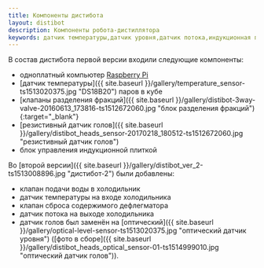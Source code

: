 ```yaml
---
title: Компоненты дистибота
layout: distibot
description: Компоненты робота-дистиллятора
keywords: датчик температуры,датчик уровня,датчик потока,индукционная плитка,Raspberry Pi
---
```

В состав дистибота первой версии входили следующие компоненты:
* одноплатный компьютер [Raspberry Pi](https://ru.wikipedia.org/wiki/Raspberry_Pi "Raspberry Pi")
* [датчик температуры]({{ site.baseurl }}/gallery/temperature_sensor-ts1513020375.jpg "DS18B20") паров в кубе
* [клапаны разделения фракций]({{ site.baseurl }}/gallery/distibot-3way-valve-20160613_173816-ts1512672060.jpg "блок разделения фракций"){:target="_blank"}
* [резистивный датчик голов]({{ site.baseurl }}/gallery/distibot_heads_sensor-20170218_180512-ts1512672060.jpg "резистивный датчик голов")
* блок управления индукционной плиткой

Во [второй версии]({{ site.baseurl }}/gallery/distibot_ver_2-ts1513008896.jpg "дистибот-2") были добавлены:

* клапан подачи воды в холодильник
* датчик температуры на входе холодильника
* клапан сброса содержимого дефлегматора
* датчик потока на выходе холодильника
* датчик голов был заменён на [оптический]({{ site.baseurl }}/gallery/optical-level-sensor-ts1513020375.jpg "оптический датчик уровня") ([фото в сборе]({{ site.baseurl }}/gallery/distibot_heads_optical_sensor-01-ts1514999010.jpg "оптический датчик голов")).
